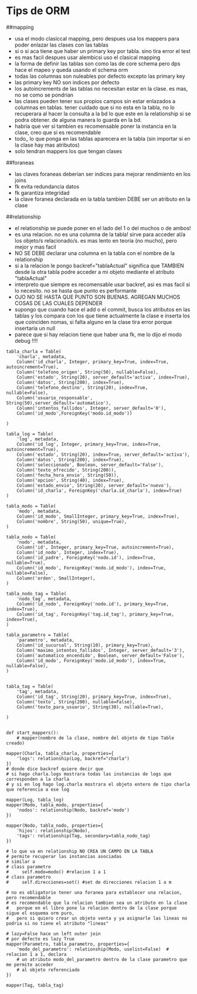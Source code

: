 # Tips de ORM

##mapping
 * usa el modo clasiccal mapping, pero despues usa los mappers para poder enlazar las clases con las tablas
 * si o si aca tiene que haber un primary key por tabla. sino tira error el test
 * es mas facil despues usar alembicsi uso el clasical mapping
 * la forma de definir las tablas son como las de core schema pero dps hace el mapeo y queda usando el schema orm
 * todas las columnas son nuleables por defecto excepto las primary key
 * las primary key NO son indices por defecto
 * los autoincrements de las tablas no necesitan estar en la clase. es mas, no se como se pondrian
 * las clases pueden tener sus propios campos sin estar enlazados a columnas en tablas.
    tener cuidado que si no esta en la tabla, no lo recuperara al hacer la consulta a la bd
   lo que este en la relationship si se podra obtener. de alguna manera lo guarda en la bd.
 * habria que ver si tambien es recomensable poner la instancia en la clase, creo que si es recomendable
 * todo_ lo que ponga en las tablas aparecera en la tabla (sin importar si en la clase hay mas atributos)
 * solo tendran mappers los que tengan clases

##foraneas
 * las claves foraneas deberian ser indices para mejorar rendimiento en los joins
 * fk evita redundancia datos
 * fk garantiza integridad
 * la clave foranea declarada en la tabla tambien DEBE ser un atributo en la clase

##relationship
 * el relationship se puede poner en el lado del 1 o del muchos o de ambos!
 * es una relacion. no es una columna de la tabla!
   sirve para acceder al/a los objeto/s relacionado/s.
   es mas lento en teoria (no mucho), pero mejor y mas facil
 * NO SE DEBE declarar una columna en la tabla con el nombre de la relationship
 * si a la relacion le pongo backref="tablaActual" significa que TAMBIEN desde la otra tabla
   podre acceder a mi objeto mediante el atributo "tablaActual"
 * interpreto que siempre es recomensable usar backref, asi es mas facil si lo necesito. no se hasta que punto es performante
 * OJO NO SE HASTA QUE PUNTO SON BUENAS. AGREGAN MUCHOS COSAS DE LAS CUALES DEPENDER
 * supongo que cuando hace el add o el commit, busca los atributos en las tablas y los compara con los que tiene actualmente
   la clase e inserta los que coinciden nomas, si falta alguno en la clase tira error porque insertaria un null
 * parece que si hay relacion tiene que haber una fk, me lo dijo el modo debug !!!!
```
tabla_charla = Table(
    'charla', metadata,
    Column('id_charla', Integer, primary_key=True, index=True, autoincrement=True),
    Column('telefono_origen', String(50), nullable=False),
    Column('estado', String(20), server_default='activa', index=True),
    Column('datos', String(200), index=True),
    Column('telefono_destino', String(20), index=True, nullable=False),
    Column('usuario_responsable', String(50),server_default='automatico'),
    Column('intentos_fallidos', Integer, server_default='0'),
    Column('id_modo',ForeignKey('modo.id_modo'))

)

tabla_log = Table(
    'log', metadata,
    Column('id_log', Integer, primary_key=True, index=True, autoincrement=True),
    Column('estado', String(20), index=True, server_default='activa'),
    Column('datos', String(200), index=True),
    Column('seleccionado', Boolean, server_default='False'),
    Column('texto_ofrecido', String(200)),
    Column('fecha_hora_envio', String(50)),
    Column('opcion', String(40), index=True),
    Column('estado_envio', String(20), server_default='nuevo'),
    Column('id_charla', ForeignKey('charla.id_charla'), index=True)
)

tabla_modo = Table(
    'modo', metadata,
    Column('id_modo', SmallInteger, primary_key=True, index=True),
    Column('nombre', String(50), unique=True),
)

tabla_nodo = Table(
    'nodo', metadata,
    Column('id', Integer, primary_key=True, autoincrement=True),
    Column('id_nodo', Integer, index=True),
    Column('id_padre', ForeignKey('nodo.id'), index=True, nullable=True),
    Column('id_modo', ForeignKey('modo.id_modo'), index=True, nullable=False),
    Column('orden', SmallInteger),
)

tabla_nodo_tag = Table(
    'nodo_tag', metadata,
    Column('id_nodo', ForeignKey('nodo.id'), primary_key=True, index=True),
    Column('id_tag', ForeignKey('tag.id_tag'), primary_key=True, index=True),
)

tabla_parametro = Table(
    'parametro', metadata,
    Column('id_sucursal', String(10), primary_key=True),
    Column('maximo_intentos_fallidos', Integer, server_default='3'),
    Column('automatico_encendido', Boolean, server_default='False'),
    Column('id_modo', ForeignKey('modo.id_modo'), index=True, nullable=False),
)


tabla_tag = Table(
    'tag', metadata,
    Column('id_tag', String(20), primary_key=True, index=True),
    Column('texto', String(200), nullable=False),
    Column('texto_para_usuario', String(30), nullable=True),

)


def start_mappers():
    # mapper(nombre de la clase, nombre del objeto de tipo Table creado)
```

    mapper(Charla, tabla_charla, properties={
        'logs': relationship(Log, backref="charla")
    })
    # donde dice backref quiere decir que
    # si hago charla.logs mostrara todas las instancias de logs que corresponden a la charla
    # y si en log hago log.charla mostrara el objeto entero de tipo charla que referencia a ese log

    mapper(Log, tabla_log)
    mapper(Modo, tabla_modo, properties={
        'nodos': relationship(Nodo, backref='modo')
    })

    mapper(Nodo, tabla_nodo, properties={
        'hijos': relationship(Nodo),
        'tags': relationship(Tag, secondary=tabla_nodo_tag)
    })

    # lo que va en relationship NO CREA UN CAMPO EN LA TABLA
    # permite recuperar las instancias asociadas
    # similar a
    # class parametro
    #     self.modo=modo() #relacion 1 a 1
    # class parametro
    #     self.direcciones=set() #set de direcciones relacion 1 a m

    # no es obligatorio tener una foranea para establecer una relacion, pero recomendable
    # es recomendable que la relacion tambien sea un atributo en la clase
    #   porque en el libro pone la relacion dentro de la clase porque sigue el esquema orm puro,
    #   pero si quiero crear un objeto venta y ya asignarle las lineas no podria si no tiene el atributo "lineas"

    # lazy=False hace un left outer join
    # por defecto es lazy True
    mapper(Parametro, tabla_parametro, properties={
        'modo_del_parametro': relationship(Modo, uselist=False)  # relacion 1 a 1, declara
        # un atributo modo_del_parametro dentro de la clase parametro que me permite acceder
        # al objeto referenciado
    })

    mapper(Tag, tabla_tag)
